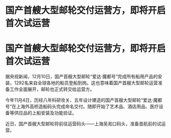 # 国产首艘大型邮轮交付运营方，即将开启首次试运营

# 国产首艘大型邮轮交付运营方，即将开启首次试运营

据央视新闻，12月10日，国产首艘大型邮轮“爱达·魔都号”完成所有船用产品的安装，1292名来自全球各地的船员登船到岗。这也意味着国产首艘大型邮轮运营准备工作全面展开，邮轮也正式转交给运营方。

今年11月4日，历经八年科研攻关、五年设计建造的国产首艘大型邮轮“爱达·魔都号”在上海外高桥造船码头完成命名交付。随即开始了艺术品、酒店用品、医疗设备等供应品的上船安装及功能验证。

近日，国产首艘大型邮轮将前往运营码头——上海吴淞口码头，准备首航前的试运营。

